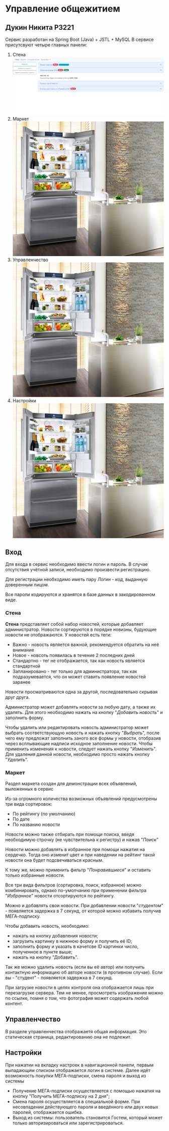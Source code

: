 # Управление общежитием

## Дукин Никита P3221

Сервис разработан на Spring Boot (Java) + JSTL + MySQL
В сервисе присутсвуют четыре главных панели:
1. Стена ![image](forReadMe/2021-01-19_03-05-56.png)
2. Маркет ![image](2.jpg)
3. Управленчество ![image](2.jpg)
4. Настройки ![image](2.jpg)
## Вход
Для входа в сервис необходимо ввести логин и пароль.
В случае отсутствия учётной записи, необходимо произвести регистрацию.

Для регистрации необходимо иметь пару *Логин - код*, выданную доверенным лицом.

Все пароли кодируются и хранятся в базе данных в закодированном виде.

### Стена
**Стена** представляет собой набор новостей, которые добавляет администратор.
Новости сортируются в порядке новизны, будующие новости не отображаются. У новостей есть теги:
- Важно - новость является важной, рекомендуется обратить на неё внимание
- Новое - новсоть появилась в течение 2 последних дней
- Стандартно - тег не отображается, так как новость является стандартной
- Запланировано - тег только для администратора, так как подразумевается, что он может ставить появление новостей заранее


Новости просматриваются одна за другой, последовательно скрывая друг друга.


Администратор может добавлять новости за любую дату, а также их удалять.
Для этого необходимо нажать на кнопку "*Добавить новость*" и заполнить форму.


Чтобы удалить или редактировать новость администратор может выбрать соответствующую новость и нажать кнопку "*Выбрать*", после чего
ему предложат заполнить заного все формы у новости, отобразив через всплывающие надписи исходное заполнение новости. Чтобы применить изменения к новости, следует нажать кнопку "*Изменить*".
Для удаления данной новости, необходимо просто нажать кнопку "*Удалить*".


### Маркет
Раздел маркета создан для демонстрации всех объявлений, выложенных в сервис

Из-за огромного количества возможных объявлений предусмотрены три вида сортировок:
- По рейтингу (по умолчанию)
- По дате
- По названию новости

Новости можно также отбирать при помощи поиска, введя необходимую строчку (не чувствительна к регистру) и нажав "*Поиск*"

Новости можно добавлять в избранное при помощи нажатия на сердечко. Тогда оно изменит цвет и при наведении на рейтинг такой новости она будет подсвечиваться красным.

К тому же, можно применить фильтр "*Понравившиеся*" и оставить только избранные новости.

Все три вида фильтров (сортировка, поиск, избранное) можно комбинировать, однако по-умолчанию при применении фильтра "*Избранное*" новости отсортируются по рейтингу.

Можно и добавлять свои новости. При добавлении новости "*студентом*" - появляется задержка в 7 секунд, от которой можно избавить получив МЕГА-подписку.

Чтобы добавить новость, необходимо:
- нажать на кнопку добавления новости;
- загрузить картинку в нижнюю форму и получить её ID;
- заполнить форму и указать в качетсве ID картинки число, полученное в пункте выше;
- нажать на кнопку "Добавить".

Так же можно удалить новость (если вы её автор) или получить контактную информацию об авторе новости (в противном случае). Если вы - "студент" - появляется задержка в 7 секунд.

При загрузке новости в целях контроля она отображается лишь при перезагрузке сервера. Тем не менее, просмотреть изображение можно по ссылке, помня о том, что фотография может содержать любой контент.

## Управленчество
В разделе управленчества отображаетя общая информация. Это статическая страница, редактированию она не подлежит.

## Настройки

При нажатии на вкладку настроек в навигационной панели, первым выпадающим списком отображается логин в системе. Далее идёт возможность покупки МЕГА-подписки, смена пароля и выход из системы
- Получение МЕГА-подписки осуществляется с помощью нажатия на кнопку "Получить МЕГА-подписку на 2 дня";
- Смена пароля осуществляется в специальной форме. При несовпадении действующего пароля и введённого или двух новых паролей, отображается ошибка.
- Выход из системы: пользователь становится Гостем, который может только авторизироваться или зарегистрироваться.
